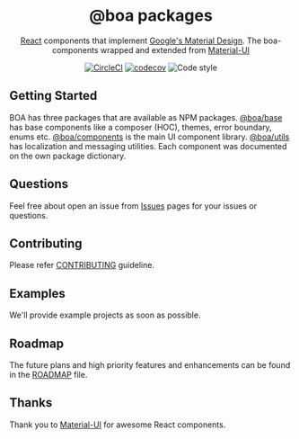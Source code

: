 <h1 align="center">@boa packages</h1>

<div align="center">

[React](http://facebook.github.io/react/) components that implement [Google's Material Design](https://www.google.com/design/spec/material-design/introduction.html). The boa-components wrapped and extended from [Material-UI](https://github.com/mui-org/material-ui)

[![CircleCI](https://circleci.com/gh/kuveytturk/boa.svg?style=shield&circle-token=17c2c9d64b57ee4fa97b2dbf59a59ddf26ac60dd)](https://circleci.com/gh/kuveytturk/boa) [![codecov](https://codecov.io/gh/kuveytturk/boa/branch/master/graph/badge.svg?token=OVabLixPmT)](https://codecov.io/gh/kuveytturk/boa) ![Code style](https://img.shields.io/badge/code_style-prettier-ff69b4.svg)
</div>

## Getting Started

BOA has three packages that are available as NPM packages. [@boa/base](/packages/base/) has base components like a composer (HOC), themes, error boundary, enums etc. [@boa/components](/packages/components/) is the main UI component library. [@boa/utils](/packages/utils/) has localization and messaging utilities. Each component was documented on the own package dictionary.

## Questions

Feel free about open an issue from [Issues](https://github.com/kuveytturk/boa/issues) pages for your issues or questions.

## Contributing

Please refer [CONTRIBUTING](/CONTRIBUTING.md) guideline.

## Examples

We'll provide example projects as soon as possible.

## Roadmap

The future plans and high priority features and enhancements can be found in the [ROADMAP](/ROADMAP.md) file.

## Thanks

Thank you to [Material-UI](https://github.com/mui-org/material-ui) for awesome React components.






